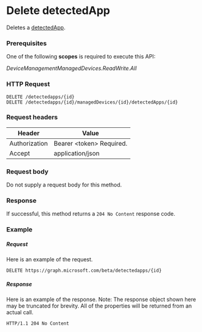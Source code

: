 ﻿# Delete detectedApp
Deletes a [detectedApp](../resources/intune_onboarding_detectedapp.md).
### Prerequisites
One of the following **scopes** is required to execute this API:

*DeviceManagementManagedDevices.ReadWrite.All*
### HTTP Request
<!-- {
  "blockType": "ignored"
}
-->
```http
DELETE /detectedapps/{id}
DELETE /detectedapps/{id}/managedDevices/{id}/detectedApps/{id}
```

### Request headers
|Header|Value|
|---|---|
|Authorization|Bearer &lt;token&gt; Required.|
|Accept|application/json|

### Request body
Do not supply a request body for this method.

### Response
If successful, this method returns a `204 No Content` response code.

### Example
##### Request
Here is an example of the request.
```http
DELETE https://graph.microsoft.com/beta/detectedapps/{id}
```

##### Response
Here is an example of the response. Note: The response object shown here may be truncated for brevity. All of the properties will be returned from an actual call.
```http
HTTP/1.1 204 No Content
```



